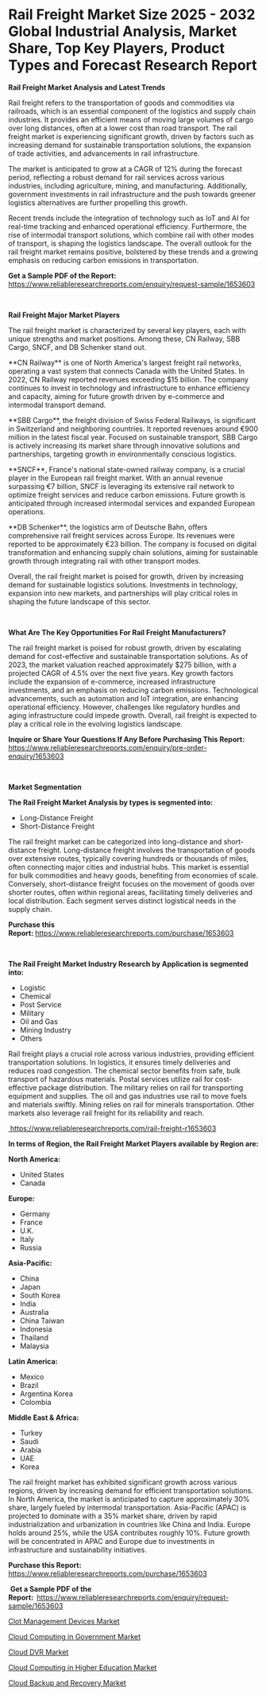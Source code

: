 <p><h1>Rail Freight Market Size 2025 - 2032 Global Industrial Analysis, Market Share, Top Key Players, Product Types and Forecast Research Report</h1></p><p><strong>Rail Freight Market Analysis and Latest Trends</strong></p>
<p><p>Rail freight refers to the transportation of goods and commodities via railroads, which is an essential component of the logistics and supply chain industries. It provides an efficient means of moving large volumes of cargo over long distances, often at a lower cost than road transport. The rail freight market is experiencing significant growth, driven by factors such as increasing demand for sustainable transportation solutions, the expansion of trade activities, and advancements in rail infrastructure.</p><p>The market is anticipated to grow at a CAGR of 12% during the forecast period, reflecting a robust demand for rail services across various industries, including agriculture, mining, and manufacturing. Additionally, government investments in rail infrastructure and the push towards greener logistics alternatives are further propelling this growth. </p><p>Recent trends include the integration of technology such as IoT and AI for real-time tracking and enhanced operational efficiency. Furthermore, the rise of intermodal transport solutions, which combine rail with other modes of transport, is shaping the logistics landscape. The overall outlook for the rail freight market remains positive, bolstered by these trends and a growing emphasis on reducing carbon emissions in transportation.</p></p>
<p><strong>Get a Sample PDF of the Report:&nbsp;</strong> <a href="https://www.reliableresearchreports.com/enquiry/request-sample/1653603?utm_campaign=120&utm_medium=2&utm_source=Github&utm_content=ia&utm_term=05032025&utm_id=rail-freight">https://www.reliableresearchreports.com/enquiry/request-sample/1653603</a></p>
<p>&nbsp;</p>
<p><strong>Rail Freight Major Market Players</strong></p>
<p><p>The rail freight market is characterized by several key players, each with unique strengths and market positions. Among these, CN Railway, SBB Cargo, SNCF, and DB Schenker stand out.</p><p>**CN Railway** is one of North America's largest freight rail networks, operating a vast system that connects Canada with the United States. In 2022, CN Railway reported revenues exceeding $15 billion. The company continues to invest in technology and infrastructure to enhance efficiency and capacity, aiming for future growth driven by e-commerce and intermodal transport demand.</p><p>**SBB Cargo**, the freight division of Swiss Federal Railways, is significant in Switzerland and neighboring countries. It reported revenues around €900 million in the latest fiscal year. Focused on sustainable transport, SBB Cargo is actively increasing its market share through innovative solutions and partnerships, targeting growth in environmentally conscious logistics.</p><p>**SNCF**, France's national state-owned railway company, is a crucial player in the European rail freight market. With an annual revenue surpassing €7 billion, SNCF is leveraging its extensive rail network to optimize freight services and reduce carbon emissions. Future growth is anticipated through increased intermodal services and expanded European operations.</p><p>**DB Schenker**, the logistics arm of Deutsche Bahn, offers comprehensive rail freight services across Europe. Its revenues were reported to be approximately €23 billion. The company is focused on digital transformation and enhancing supply chain solutions, aiming for sustainable growth through integrating rail with other transport modes.</p><p>Overall, the rail freight market is poised for growth, driven by increasing demand for sustainable logistics solutions. Investments in technology, expansion into new markets, and partnerships will play critical roles in shaping the future landscape of this sector.</p></p>
<p>&nbsp;</p>
<p><strong>What Are The Key Opportunities For Rail Freight Manufacturers?</strong></p>
<p><p>The rail freight market is poised for robust growth, driven by escalating demand for cost-effective and sustainable transportation solutions. As of 2023, the market valuation reached approximately $275 billion, with a projected CAGR of 4.5% over the next five years. Key growth factors include the expansion of e-commerce, increased infrastructure investments, and an emphasis on reducing carbon emissions. Technological advancements, such as automation and IoT integration, are enhancing operational efficiency. However, challenges like regulatory hurdles and aging infrastructure could impede growth. Overall, rail freight is expected to play a critical role in the evolving logistics landscape.</p></p>
<p><strong>Inquire or Share Your Questions If Any Before Purchasing This Report:</strong> <a href="https://www.reliableresearchreports.com/enquiry/pre-order-enquiry/1653603?utm_campaign=120&utm_medium=2&utm_source=Github&utm_content=ia&utm_term=05032025&utm_id=rail-freight">https://www.reliableresearchreports.com/enquiry/pre-order-enquiry/1653603</a></p>
<p>&nbsp;</p>
<p><strong>Market Segmentation</strong></p>
<p><strong>The Rail Freight Market Analysis by types is segmented into:</strong></p>
<p><ul><li>Long-Distance Freight</li><li>Short-Distance Freight</li></ul></p>
<p><p>The rail freight market can be categorized into long-distance and short-distance freight. Long-distance freight involves the transportation of goods over extensive routes, typically covering hundreds or thousands of miles, often connecting major cities and industrial hubs. This market is essential for bulk commodities and heavy goods, benefiting from economies of scale. Conversely, short-distance freight focuses on the movement of goods over shorter routes, often within regional areas, facilitating timely deliveries and local distribution. Each segment serves distinct logistical needs in the supply chain.</p></p>
<p><strong>Purchase this Report:&nbsp;</strong><a href="https://www.reliableresearchreports.com/purchase/1653603?utm_campaign=120&utm_medium=2&utm_source=Github&utm_content=ia&utm_term=05032025&utm_id=rail-freight">https://www.reliableresearchreports.com/purchase/1653603</a></p>
<p>&nbsp;</p>
<p><strong>The Rail Freight Market Industry Research by Application is segmented into:</strong></p>
<p><ul><li>Logistic</li><li>Chemical</li><li>Post Service</li><li>Military</li><li>Oil and Gas</li><li>Mining Industry</li><li>Others</li></ul></p>
<p><p>Rail freight plays a crucial role across various industries, providing efficient transportation solutions. In logistics, it ensures timely deliveries and reduces road congestion. The chemical sector benefits from safe, bulk transport of hazardous materials. Postal services utilize rail for cost-effective package distribution. The military relies on rail for transporting equipment and supplies. The oil and gas industries use rail to move fuels and materials swiftly. Mining relies on rail for minerals transportation. Other markets also leverage rail freight for its reliability and reach.</p></p>
<p><a href="https://www.reliableresearchreports.com/rail-freight-r1653603?utm_campaign=120&utm_medium=2&utm_source=Github&utm_content=ia&utm_term=05032025&utm_id=rail-freight">&nbsp;https://www.reliableresearchreports.com/rail-freight-r1653603</a></p>
<p><strong>In terms of Region, the Rail Freight Market Players available by Region are:</strong></p>
<p>
    <p> <strong> North America: </strong>
        <ul>
            <li>United States</li>
            <li>Canada</li>
        </ul>
        </p> 
    <p> <strong> Europe: </strong>
        <ul>
            <li>Germany</li>
            <li>France</li>
            <li>U.K.</li>
            <li>Italy</li>
            <li>Russia</li>
        </ul>
        </p> 
    <p> <strong> Asia-Pacific: </strong>
        <ul>
            <li>China</li>
            <li>Japan</li>
            <li>South Korea</li>
            <li>India</li>
            <li>Australia</li>
            <li>China Taiwan</li>
            <li>Indonesia</li>
            <li>Thailand</li>
            <li>Malaysia</li>
        </ul>
        </p> 
    <p> <strong> Latin America: </strong>
        <ul>
            <li>Mexico</li>
            <li>Brazil</li>
            <li>Argentina Korea</li>
            <li>Colombia</li>
        </ul>
        </p> 
    <p> <strong> Middle East & Africa: </strong>
        <ul>
            <li>Turkey</li>
            <li>Saudi</li>
            <li>Arabia</li>
            <li>UAE</li>
            <li>Korea</li>
        </ul>
    </p>
    </p>
<p><p>The rail freight market has exhibited significant growth across various regions, driven by increasing demand for efficient transportation solutions. In North America, the market is anticipated to capture approximately 30% share, largely fueled by intermodal transportation. Asia-Pacific (APAC) is projected to dominate with a 35% market share, driven by rapid industrialization and urbanization in countries like China and India. Europe holds around 25%, while the USA contributes roughly 10%. Future growth will be concentrated in APAC and Europe due to investments in infrastructure and sustainability initiatives.</p></p>
<p><strong>Purchase this Report: </strong><a href="https://www.reliableresearchreports.com/purchase/1653603?utm_campaign=120&utm_medium=2&utm_source=Github&utm_content=ia&utm_term=05032025&utm_id=rail-freight">https://www.reliableresearchreports.com/purchase/1653603</a></p>
<p>&nbsp;<strong>Get a Sample PDF of the Report:&nbsp;&nbsp;</strong><a href="https://www.reliableresearchreports.com/enquiry/request-sample/1653603?utm_campaign=120&utm_medium=2&utm_source=Github&utm_content=ia&utm_term=05032025&utm_id=rail-freight">https://www.reliableresearchreports.com/enquiry/request-sample/1653603</a></p>
<p><strong></strong></p>
<p><p><a href="https://github.com/jamesgomez337/Market-Research-Report-List-1/blob/main/clot-management-devices-market.md?utm_campaign=120&utm_medium=2&utm_source=Github&utm_content=ia&utm_term=05032025&utm_id=rail-freight">Clot Management Devices Market</a></p><p><a href="https://github.com/tineamonaya/Market-Research-Report-List-1/blob/main/cloud-computing-in-government-market.md?utm_campaign=120&utm_medium=2&utm_source=Github&utm_content=ia&utm_term=05032025&utm_id=rail-freight">Cloud Computing in Government Market</a></p><p><a href="https://github.com/lecaneidreks/Market-Research-Report-List-1/blob/main/cloud-dvr-market.md?utm_campaign=120&utm_medium=2&utm_source=Github&utm_content=ia&utm_term=05032025&utm_id=rail-freight">Cloud DVR Market</a></p><p><a href="https://github.com/koopalujale2/Market-Research-Report-List-1/blob/main/cloud-computing-in-higher-education-market.md?utm_campaign=120&utm_medium=2&utm_source=Github&utm_content=ia&utm_term=05032025&utm_id=rail-freight">Cloud Computing in Higher Education Market</a></p><p><a href="https://github.com/rigelciara0p/Market-Research-Report-List-1/blob/main/cloud-backup-and-recovery-market.md?utm_campaign=120&utm_medium=2&utm_source=Github&utm_content=ia&utm_term=05032025&utm_id=rail-freight">Cloud Backup and Recovery Market</a></p></p>